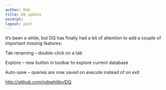 ```yaml
---
author: Rob
title: DQ update
excerpt:
layout: post
---
```


It’s been a while, but DQ has finally had a bit of attention to add a couple of important missing features:

Tab renaming – double-click on a tab 

Explore – new button in toolbar to explore current database

Auto-save – queries are now saved on execute instead of on exit

<http://github.com/robwhitby/DQ>